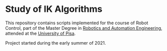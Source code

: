 # Study of IK Algorithms

This repository contains scripts implemented for the course of Robot Control, 
part of the Master Degree in [Robotics and Automation Engineering](http://www.aut.ing.unipi.it/),
attended at the [University of Pisa](https://www.unipi.it/).

Project started during the early summer of 2021.
